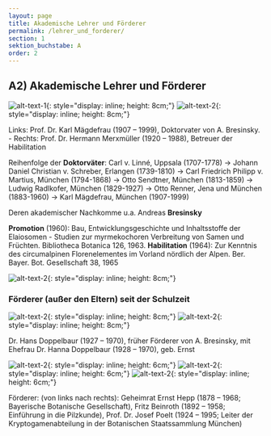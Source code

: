 ```yaml
---
layout: page
title: Akademische Lehrer und Förderer
permalink: /lehrer_und_forderer/
section: 1
sektion_buchstabe: A
order: 2
---
```


## A2) Akademische Lehrer und Förderer

![alt-text-1]({{site.baseurl}}/assets/img/maegdefrau.jpeg){: style="display: inline; height: 8cm;"}
![alt-text-2]({{site.baseurl}}/assets/img/merxmueller.png){: style="display: inline; height: 8cm;"}

Links: Prof. Dr. Karl Mägdefrau (1907 – 1999), Doktorvater von A. Bresinsky. - Rechts: Prof. Dr. Hermann Merxmüller (1920 – 1988), Betreuer der Habilitation

Reihenfolge der **Doktorväter**: Carl v. Linné, Uppsala (1707-1778) → Johann Daniel Christian v. Schreber, Erlangen (1739-1810) → Carl Friedrich Philipp v. Martius, München (1794-1868) → Otto Sendtner, München (1813-1859) → Ludwig Radlkofer, München (1829-1927) → Otto Renner, Jena und München (1883-1960) → Karl Mägdefrau, München (1907-1999)

Deren akademischer Nachkomme u.a. Andreas **Bresinsky**

**Promotion** (1960): Bau, Entwicklungsgeschichte und Inhaltsstoffe der Elaiosomen - Studien zur myrmekochoren Verbreitung von Samen und Früchten. Bibliotheca Botanica 126, 1963. 
**Habilitation** (1964): Zur Kenntnis des circumalpinen Florenelementes im Vorland nördlich der Alpen. Ber. Bayer. Bot. Gesellschaft 38, 1965

![alt-text-2]({{site.baseurl}}/assets/img/bresinsky.jpeg){: style="display: inline; height: 8cm;"}

### Förderer (außer den Eltern) seit der Schulzeit

![alt-text-2]({{site.baseurl}}/assets/img/hansdoppelbaur.jpeg){: style="display: inline; height: 8cm;"}
![alt-text-2]({{site.baseurl}}/assets/img/hannadoppelbaur.jpeg){: style="display: inline; height: 8cm;"}

Dr. Hans Doppelbaur (1927 – 1970), früher Förderer von A. Bresinsky, mit Ehefrau Dr. Hanna Doppelbaur (1928 – 1970), geb. Ernst

![alt-text-2]({{site.baseurl}}/assets/img/hepp.png){: style="display: inline; height: 6cm;"}
![alt-text-2]({{site.baseurl}}/assets/img/beinroth.jpeg){: style="display: inline; height: 6cm;"}
![alt-text-2]({{site.baseurl}}/assets/img/poelt.jpeg){: style="display: inline; height: 6cm;"}

Förderer: (von links nach rechts): Geheimrat Ernst Hepp (1878 – 1968; Bayerische Botanische Gesellschaft), Fritz Beinroth (1892 – 1958; Einführung in die Pilzkunde), Prof. Dr. Josef Poelt (1924 – 1995; Leiter der Kryptogamenabteilung in der Botanischen Staatssammlung München)